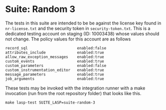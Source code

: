 Suite: Random 3
==================================================
The tests in this suite are intended to be be against the license key found in `nr-license.txt` and the security token in `security-token.txt`. This is a dedicated testing account on staging (ID: 10003438) whose values should not change. The policy values for this account are as follows

    record_sql                      enabled:false
    attributes_include              enabled:true
    allow_raw_exception_messages    enabled:true
    custom_events                   enabled:true
    custom_parameters               enabled:false
    custom_instrumentation_editor   enabled:true
    message_parameters              enabled:true
    job_arguments                   enabled:true

These tests may be invoked with the integration runner with a make invocation (run from the root repository folder) that looks like this.

    make lasp-test SUITE_LASP=suite-random-3
